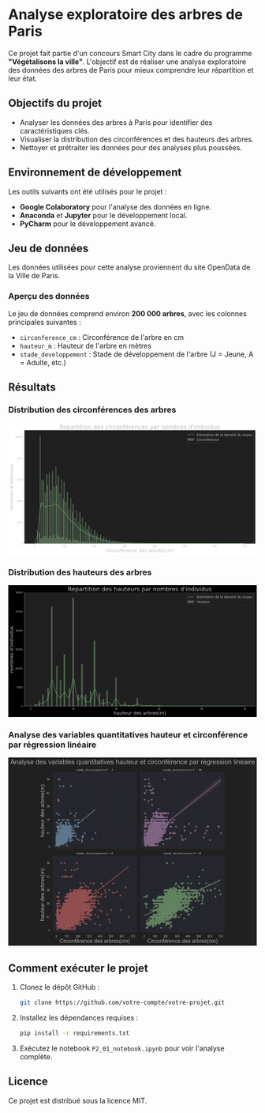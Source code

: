 
# Analyse exploratoire des arbres de Paris

Ce projet fait partie d'un concours Smart City dans le cadre du programme **"Végétalisons la ville"**. 
L'objectif est de réaliser une analyse exploratoire des données des arbres de Paris pour mieux comprendre 
leur répartition et leur état.

## Objectifs du projet
- Analyser les données des arbres à Paris pour identifier des caractéristiques clés.
- Visualiser la distribution des circonférences et des hauteurs des arbres.
- Nettoyer et prétraiter les données pour des analyses plus poussées.

## Environnement de développement
Les outils suivants ont été utilisés pour le projet :
- **Google Colaboratory** pour l'analyse des données en ligne.
- **Anaconda** et **Jupyter** pour le développement local.
- **PyCharm** pour le développement avancé.

## Jeu de données
Les données utilisées pour cette analyse proviennent du site OpenData de la Ville de Paris.

### Aperçu des données
Le jeu de données comprend environ **200 000 arbres**, avec les colonnes principales suivantes :
- `circonference_cm` : Circonférence de l'arbre en cm
- `hauteur_m` : Hauteur de l'arbre en mètres
- `stade_developpement` : Stade de développement de l'arbre (J = Jeune, A = Adulte, etc.)

## Résultats
### Distribution des circonférences des arbres
![Distribution de la circonférence des arbres](images/distribution_circonference.png)

### Distribution des hauteurs des arbres
![Distribution de la hauteur des arbres](images/distribution_hauteur.png)

### Analyse des variables quantitatives hauteur et circonférence par régression linéaire
![Analyse de la hauteur et la circonférence par régression linéaire](images/Analyse_regression_lineaire.png)

## Comment exécuter le projet
1. Clonez le dépôt GitHub :
   ```bash
   git clone https://github.com/votre-compte/votre-projet.git
   ```
2. Installez les dépendances requises :
   ```bash
   pip install -r requirements.txt
   ```
3. Exécutez le notebook `P2_01_notebook.ipynb` pour voir l'analyse complète.

## Licence
Ce projet est distribué sous la licence MIT.

